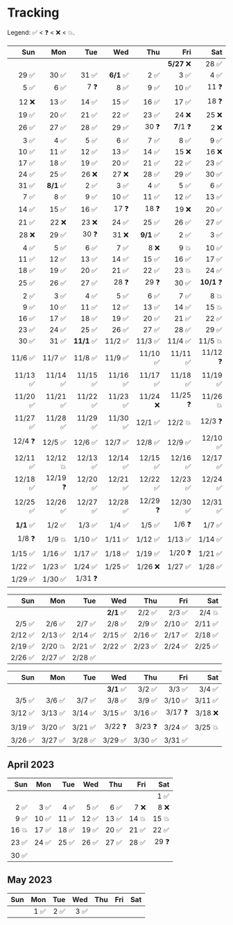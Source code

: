 # Tracking

Legend: :white_check_mark: &lt; :question: &lt; :x: &lt; :boom:.

| Sun | Mon | Tue | Wed | Thu | Fri | Sat |
|-:|-:|-:|-:|-:|-:|-:|
| | | | | | **5/27** :x: | 28 :white_check_mark: |
| 29 :white_check_mark: | 30 :white_check_mark: | 31 :white_check_mark: | **6/1** :white_check_mark: | 2 :white_check_mark: | 3 :white_check_mark: | 4 :white_check_mark: |
| 5 :white_check_mark: | 6 :white_check_mark: | 7 :question: | 8 :white_check_mark: | 9 :white_check_mark: | 10 :white_check_mark: | 11 :question: |
| 12 :x: | 13 :white_check_mark: | 14 :white_check_mark: | 15 :white_check_mark: | 16 :white_check_mark: | 17 :white_check_mark: | 18 :question: |
| 19 :white_check_mark: | 20 :white_check_mark: | 21 :white_check_mark: | 22 :white_check_mark: | 23 :white_check_mark: | 24 :x: | 25 :x: |
| 26 :white_check_mark: | 27 :white_check_mark: | 28 :white_check_mark: | 29 :white_check_mark: | 30 :question: | **7**/1 :question: | 2 :x: |
| 3 :white_check_mark: | 4 :white_check_mark: | 5 :white_check_mark: | 6 :white_check_mark: | 7 :white_check_mark: | 8 :white_check_mark: | 9 :white_check_mark: |
| 10 :white_check_mark: | 11 :white_check_mark: | 12 :white_check_mark: | 13 :white_check_mark: | 14 :white_check_mark: | 15 :x: | 16 :x: |
| 17 :white_check_mark: | 18 :white_check_mark: | 19 :white_check_mark: | 20 :white_check_mark: | 21 :white_check_mark: | 22 :white_check_mark: | 23 :white_check_mark: |
| 24 :white_check_mark: | 25 :white_check_mark: | 26 :x: | 27 :x: | 28 :white_check_mark: | 29 :white_check_mark: | 30 :white_check_mark: |
| 31 :white_check_mark: | **8/1** :white_check_mark: | 2 :white_check_mark: | 3 :white_check_mark: | 4 :white_check_mark: | 5 :white_check_mark: | 6 :white_check_mark: |
| 7 :white_check_mark: | 8 :white_check_mark: | 9 :white_check_mark: | 10 :white_check_mark: | 11 :white_check_mark: | 12 :white_check_mark: | 13 :white_check_mark: |
| 14 :white_check_mark: | 15 :white_check_mark: | 16 :white_check_mark: | 17 :question: | 18 :question: | 19 :x: | 20 :white_check_mark: |
| 21 :white_check_mark: | 22 :x: | 23 :x: | 24 :white_check_mark: | 25 :white_check_mark: | 26 :white_check_mark: | 27 :white_check_mark: |
| 28 :x: | 29 :white_check_mark: | 30 :question: | 31 :x: | **9/1** :white_check_mark: | 2 :white_check_mark: | 3 :white_check_mark: |
| 4 :white_check_mark: | 5 :white_check_mark: | 6 :white_check_mark: | 7 :white_check_mark: | 8 :x: | 9 :boom: | 10 :white_check_mark: |
| 11 :white_check_mark: | 12 :white_check_mark: | 13 :white_check_mark: | 14 :white_check_mark: | 15 :white_check_mark: | 16 :white_check_mark: | 17 :white_check_mark: |
| 18 :white_check_mark: | 19 :white_check_mark: | 20 :white_check_mark: | 21 :white_check_mark: | 22 :white_check_mark: | 23 :boom: | 24 :white_check_mark: |
| 25 :white_check_mark: | 26 :white_check_mark: | 27 :white_check_mark: | 28 :question: | 29 :question: | 30 :white_check_mark: | **10/1** :question: |
| 2 :white_check_mark: | 3 :white_check_mark: | 4 :white_check_mark: | 5 :white_check_mark: | 6 :white_check_mark: | 7 :white_check_mark: | 8 :boom: |
| 9 :white_check_mark: | 10 :white_check_mark: | 11 :white_check_mark: | 12 :white_check_mark: | 13 :white_check_mark: | 14 :white_check_mark: | 15 :boom: |
| 16 :white_check_mark: | 17 :white_check_mark: | 18 :white_check_mark: | 19 :white_check_mark: | 20 :white_check_mark: | 21 :white_check_mark: | 22 :white_check_mark: |
| 23 :white_check_mark: | 24 :white_check_mark: | 25 :white_check_mark: | 26 :white_check_mark: | 27 :white_check_mark: | 28 :white_check_mark: | 29 :white_check_mark: |
| 30 :white_check_mark: | 31 :white_check_mark: | **11/1** :white_check_mark: | 11/2 :white_check_mark: | 11/3 :white_check_mark: | 11/4 :white_check_mark: | 11/5 :boom: |
| 11/6 :white_check_mark: | 11/7 :white_check_mark: | 11/8 :white_check_mark: | 11/9 :white_check_mark: | 11/10 :white_check_mark: | 11/11 :white_check_mark: | 11/12 :question: |
| 11/13 :white_check_mark: | 11/14 :white_check_mark: | 11/15 :white_check_mark: | 11/16 :white_check_mark: | 11/17 :white_check_mark: | 11/18 :white_check_mark: | 11/19 :white_check_mark: |
| 11/20 :white_check_mark: | 11/21 :white_check_mark: | 11/22 :white_check_mark: | 11/23 :white_check_mark: | 11/24 :x: | 11/25 :question: | 11/26 :boom: |
| 11/27 :white_check_mark: | 11/28 :white_check_mark: | 11/29 :white_check_mark: | 11/30 :white_check_mark: | 12/1 :white_check_mark: | 12/2 :boom: | 12/3 :question: |
| 12/4 :question: | 12/5 :white_check_mark: | 12/6 :white_check_mark: | 12/7 :white_check_mark: | 12/8 :white_check_mark: | 12/9 :white_check_mark: | 12/10 :white_check_mark: |
| 12/11 :white_check_mark: | 12/12 :boom: | 12/13 :white_check_mark: | 12/14 :white_check_mark: | 12/15 :white_check_mark: | 12/16 :white_check_mark: | 12/17 :white_check_mark: |
| 12/18 :white_check_mark: | 12/19 :question: | 12/20 :white_check_mark: | 12/21 :white_check_mark: | 12/22 :white_check_mark: | 12/23 :white_check_mark: | 12/24 :white_check_mark: |
| 12/25 :white_check_mark: | 12/26 :white_check_mark: | 12/27 :white_check_mark: | 12/28 :white_check_mark: | 12/29 :question: | 12/30 :white_check_mark: | 12/31 :white_check_mark: |
| **1/1** :white_check_mark: | 1/2 :white_check_mark: | 1/3 :white_check_mark: | 1/4 :white_check_mark: | 1/5 :white_check_mark: | 1/6 :question: | 1/7 :white_check_mark: |
| 1/8 :question: | 1/9 :boom: | 1/10 :white_check_mark: | 1/11 :white_check_mark: | 1/12 :white_check_mark: | 1/13 :white_check_mark: | 1/14 :white_check_mark: |
| 1/15 :white_check_mark: | 1/16 :white_check_mark: | 1/17 :white_check_mark: | 1/18 :white_check_mark: | 1/19 :white_check_mark: | 1/20 :question: | 1/21 :white_check_mark: |
| 1/22 :white_check_mark: | 1/23 :white_check_mark: | 1/24  :white_check_mark: | 1/25 :white_check_mark: | 1/26 :x: | 1/27 :white_check_mark: | 1/28 :white_check_mark: |
| 1/29 :white_check_mark: | 1/30 :white_check_mark: | 1/31 :question: |

| Sun | Mon | Tue | Wed | Thu | Fri | Sat |
|-:|-:|-:|-:|-:|-:|-:|
| | | | **2/1** :white_check_mark: | 2/2 :white_check_mark: | 2/3 :white_check_mark: | 2/4 :boom: |
| 2/5 :white_check_mark: | 2/6 :white_check_mark: | 2/7 :white_check_mark: | 2/8 :white_check_mark: | 2/9 :white_check_mark: | 2/10 :white_check_mark: | 2/11 :white_check_mark: |
| 2/12 :white_check_mark: | 2/13 :white_check_mark: | 2/14 :white_check_mark: | 2/15 :white_check_mark: | 2/16 :white_check_mark: | 2/17 :white_check_mark: | 2/18 :white_check_mark: |
| 2/19 :white_check_mark: | 2/20 :boom: | 2/21 :white_check_mark: | 2/22 :white_check_mark: | 2/23 :white_check_mark: | 2/24 :white_check_mark: | 2/25 :white_check_mark: |
| 2/26 :white_check_mark: | 2/27 :white_check_mark: | 2/28 :white_check_mark: |

| Sun | Mon | Tue | Wed | Thu | Fri | Sat |
|-:|-:|-:|-:|-:|-:|-:|
| | | | **3/1** :white_check_mark: | 3/2 :white_check_mark: | 3/3 :white_check_mark: | 3/4 :white_check_mark: |
| 3/5 :white_check_mark: | 3/6 :white_check_mark: | 3/7 :white_check_mark: | 3/8 :white_check_mark: | 3/9 :white_check_mark: | 3/10 :white_check_mark: | 3/11 :white_check_mark: |
| 3/12 :white_check_mark: | 3/13 :white_check_mark: | 3/14 :white_check_mark: | 3/15 :white_check_mark: | 3/16 :white_check_mark: | 3/17 :question: | 3/18 :x: |
| 3/19 :white_check_mark: | 3/20 :white_check_mark: | 3/21 :white_check_mark: | 3/22 :question: | 3/23 :question: | 3/24 :white_check_mark: | 3/25 :boom: |
| 3/26 :white_check_mark: | 3/27 :white_check_mark: | 3/28 :white_check_mark: | 3/29 :white_check_mark: | 3/30 :white_check_mark: | 3/31 :white_check_mark: |

## April 2023

| Sun | Mon | Tue | Wed | Thu | Fri | Sat |
|-:|-:|-:|-:|-:|-:|-:|
| | | | | | | 1 :white_check_mark: |
| 2 :white_check_mark: | 3 :white_check_mark: | 4 :white_check_mark: | 5 :white_check_mark: | 6 :white_check_mark: | 7 :x: | 8 :x: |
| 9 :white_check_mark: | 10 :white_check_mark: | 11 :white_check_mark: | 12 :white_check_mark: | 13 :white_check_mark: | 14 :boom: | 15 :boom: |
| 16 :boom: | 17 :white_check_mark: | 18 :white_check_mark: | 19 :white_check_mark: | 20 :white_check_mark: | 21 :white_check_mark: | 22 :white_check_mark: |
| 23 :white_check_mark: | 24 :white_check_mark: | 25 :white_check_mark: | 26 :white_check_mark: | 27 :white_check_mark: | 28 :white_check_mark: | 29 :question: |
| 30 :white_check_mark: |

## May 2023

| Sun | Mon | Tue | Wed | Thu | Fri | Sat |
|-:|-:|-:|-:|-:|-:|-:|
| | 1 :white_check_mark: | 2 :white_check_mark: | 3 :white_check_mark: |
